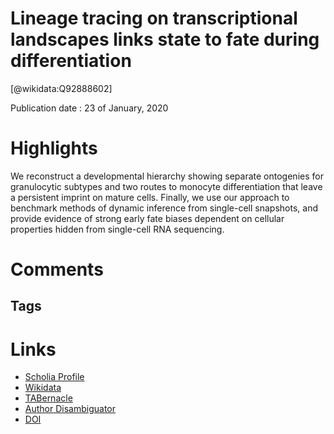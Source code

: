 
Lineage tracing on transcriptional landscapes links state to fate during differentiation
========================================================================================
  
  [@wikidata:Q92888602]  
  
Publication date : 23 of January, 2020  

# Highlights

We reconstruct a developmental hierarchy showing separate ontogenies for granulocytic subtypes and two routes to monocyte differentiation that leave a persistent imprint on mature cells. Finally, we use our approach to benchmark methods of dynamic inference from single-cell snapshots, and provide evidence of strong early fate biases dependent on cellular properties hidden from single-cell RNA sequencing.  


# Comments

## Tags

# Links
  
 * [Scholia Profile](https://scholia.toolforge.org/work/Q92888602)  
 * [Wikidata](https://www.wikidata.org/wiki/Q92888602)  
 * [TABernacle](https://tabernacle.toolforge.org/?#/tab/manual/Q92888602/P921%3BP4510)  
 * [Author Disambiguator](https://author-disambiguator.toolforge.org/work_item_oauth.php?id=Q92888602&batch_id=&match=1&author_list_id=&doit=Get+author+links+for+work)  
 * [DOI](https://doi.org/10.1126/SCIENCE.AAW3381)  
